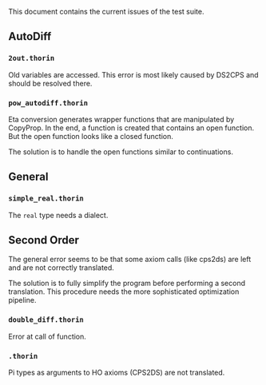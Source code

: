 This document contains the current issues of the test suite.

## AutoDiff
### `2out.thorin`
Old variables are accessed.
This error is most likely caused by DS2CPS and should be resolved there.

### `pow_autodiff.thorin`
Eta conversion generates wrapper functions that are manipulated by CopyProp.
In the end, a function is created that contains an open function.
But the open function looks like a closed function.

The solution is to handle the open functions similar to continuations.

## General

### `simple_real.thorin`

The `real` type needs a dialect.


## Second Order

The general error seems to be that some axiom calls (like cps2ds) are left and are not correctly translated.

The solution is to fully simplify the program before performing a second translation.
This procedure needs the more sophisticated optimization pipeline.

### `double_diff.thorin`
Error at call of function.

### `.thorin`
Pi types as arguments to HO axioms (CPS2DS) are not translated.

